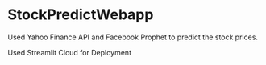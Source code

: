 # StockPredictWebapp
Used Yahoo Finance API and Facebook Prophet to predict the stock prices.

Used Streamlit Cloud for Deployment
